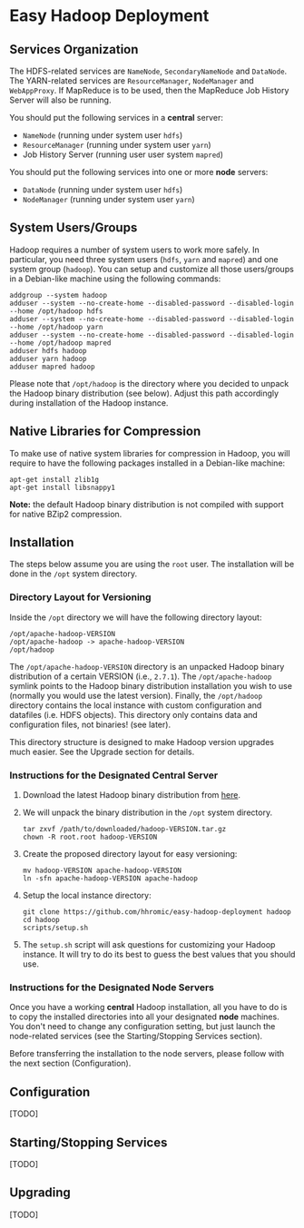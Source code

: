 Easy Hadoop Deployment
======================

Services Organization
---------------------

The HDFS-related services are ```NameNode```, ```SecondaryNameNode``` and ```DataNode```.
The YARN-related services are ```ResourceManager```, ```NodeManager``` and ```WebAppProxy```.
If MapReduce is to be used, then the MapReduce Job History Server will also be running.

You should put the following services in a **central** server:

* ```NameNode``` (running under system user ```hdfs```)
* ```ResourceManager``` (running under system user ```yarn```)
* Job History Server (running user user system ```mapred```)

You should put the following services into one or more **node** servers:

* ```DataNode``` (running under system user ```hdfs```)
* ```NodeManager``` (running under system user ```yarn```)

System Users/Groups
-------------------

Hadoop requires a number of system users to work more safely. In particular, you need three system users (```hdfs```, ```yarn``` and ```mapred```) and one system group (```hadoop```). You can setup and customize all those users/groups in a Debian-like machine using the following commands:

```shell
addgroup --system hadoop
adduser --system --no-create-home --disabled-password --disabled-login --home /opt/hadoop hdfs
adduser --system --no-create-home --disabled-password --disabled-login --home /opt/hadoop yarn
adduser --system --no-create-home --disabled-password --disabled-login --home /opt/hadoop mapred
adduser hdfs hadoop
adduser yarn hadoop
adduser mapred hadoop
```

Please note that ```/opt/hadoop``` is the directory where you decided to unpack the Hadoop binary distribution (see below). Adjust this path accordingly during installation of the Hadoop instance.

Native Libraries for Compression
--------------------------------

To make use of native system libraries for compression in Hadoop, you will require to have the following packages installed in a Debian-like machine:

```shell
apt-get install zlib1g
apt-get install libsnappy1
```

**Note:** the default Hadoop binary distribution is not compiled with support for native BZip2 compression.

Installation
------------

The steps below assume you are using the  ```root``` user. The installation will be done in the ```/opt``` system directory.

### Directory Layout for Versioning

Inside the ```/opt``` directory we will have the following directory layout:
```
/opt/apache-hadoop-VERSION
/opt/apache-hadoop -> apache-hadoop-VERSION
/opt/hadoop
```

The ```/opt/apache-hadoop-VERSION``` directory is an unpacked Hadoop binary distribution of a certain VERSION (i.e., ```2.7.1```). The ```/opt/apache-hadoop``` symlink points to the Hadoop binary distribution installation you wish to use (normally you would use the latest version). Finally, the ```/opt/hadoop``` directory contains the local instance with custom configuration and datafiles (i.e. HDFS objects). This directory only contains data and configuration files, not binaries! (see later).

This directory structure is designed to make Hadoop version upgrades much easier. See the Upgrade section for details.

### Instructions for the Designated Central Server

1. Download the latest Hadoop binary distribution from [here](http://hadoop.apache.org/releases.html).

2. We will unpack the binary distribution in the ```/opt``` system directory.
   ```shell
   tar zxvf /path/to/downloaded/hadoop-VERSION.tar.gz
   chown -R root.root hadoop-VERSION
   ```

3. Create the proposed directory layout for easy versioning:
   ```shell
   mv hadoop-VERSION apache-hadoop-VERSION
   ln -sfn apache-hadoop-VERSION apache-hadoop
   ```

4. Setup the local instance directory:
   ```shell
   git clone https://github.com/hhromic/easy-hadoop-deployment hadoop
   cd hadoop
   scripts/setup.sh
   ```

5. The ```setup.sh``` script will ask questions for customizing your Hadoop instance. It will try to do its best to guess the best values that you should use.

### Instructions for the Designated Node Servers

Once you have a working **central** Hadoop installation, all you have to do is to copy the installed directories into all your designated **node** machines. You don't need to change any configuration setting, but just launch the node-related services (see the Starting/Stopping Services section).

Before transferring the installation to the node servers, please follow with the next section (Configuration).

Configuration
-------------

[TODO]

Starting/Stopping Services
--------------------------

[TODO]

Upgrading
---------

[TODO]
